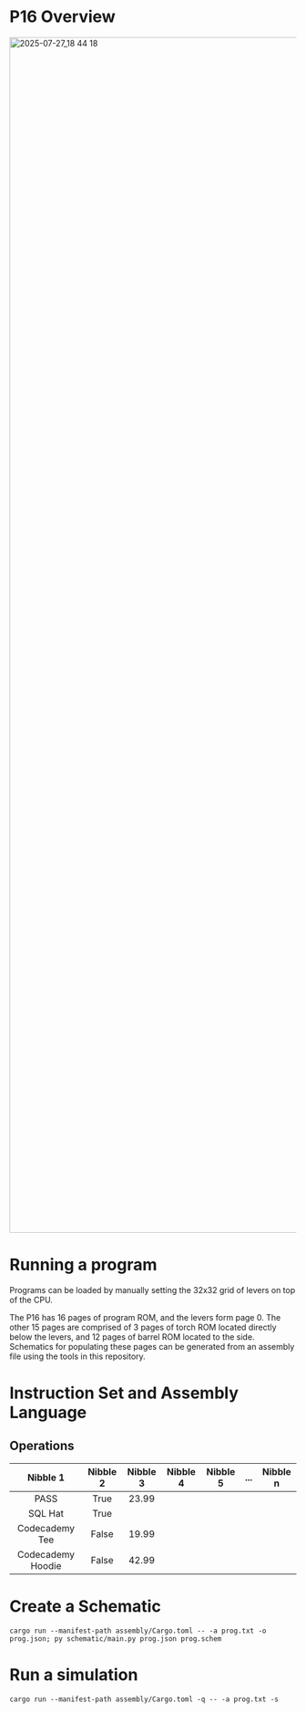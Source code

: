 # P16 Overview

<img width="3011" height="2096" alt="2025-07-27_18 44 18" src="https://github.com/user-attachments/assets/af91c305-50c6-475f-ae44-ff7390219cea" />

# Running a program

Programs can be loaded by manually setting the 32x32 grid of levers on top of the CPU.

The P16 has 16 pages of program ROM, and the levers form page 0. The other 15 pages are comprised of 3 pages of torch ROM located directly below the levers, and 12 pages of barrel ROM located to the side. Schematics for populating these pages can be generated from an assembly file using the tools in this repository.

# Instruction Set and Assembly Language

## Operations



|     Nibble 1      | Nibble 2 | Nibble 3 | Nibble 4 | Nibble 5 |  ...  | Nibble n |
| :---------------: | :------: | :------: | :------: | :------: | :---: | :------: |
|       PASS        |   True   |  23.99   |          |          |       |          |
|      SQL Hat      |   True   |          |          |          |       |          |
|  Codecademy Tee   |  False   |  19.99   |          |          |       |          |
| Codecademy Hoodie |  False   |  42.99   |          |          |       |          |




# Create a Schematic

`cargo run --manifest-path assembly/Cargo.toml -- -a prog.txt -o prog.json; py schematic/main.py prog.json prog.schem`

# Run a simulation

`cargo run --manifest-path assembly/Cargo.toml -q -- -a prog.txt -s`

